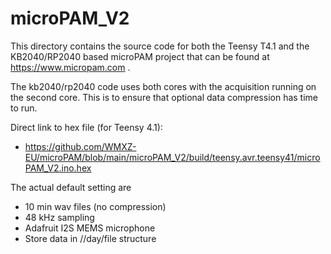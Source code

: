 # microPAM_V2
 
 This directory contains the source code for both the Teensy T4.1 and the KB2040/RP2040 based microPAM project that can be found at https://www.micropam.com .
 
 The kb2040/rp2040 code uses both cores with the acquisition running on the second core. This is to ensure that optional data compression has time to run.

 Direct link to hex file (for Teensy 4.1): 
 - https://github.com/WMXZ-EU/microPAM/blob/main/microPAM_V2/build/teensy.avr.teensy41/microPAM_V2.ino.hex

 The actual default setting are
 - 10 min wav files (no compression)
 - 48 kHz sampling 
 - Adafruit I2S MEMS microphone
 - Store data in //day/file structure 
 